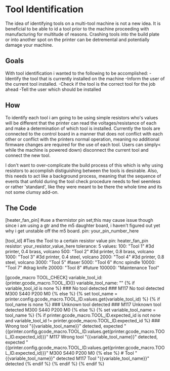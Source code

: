 # Tool Identification
The idea of identifying tools on a multi-tool machine is not a new idea.  It is beneficial to be able to id a tool prior to the machine proceeding with manufacturing for multitude of reasons.
Crashing tools into the build plate or into another spot on the printer can be detremental and potentially damage your machine.  

## Goals
With tool identification i wanted to the following to be accomplished:
-Identify the tool that is currently installed on the machine
-Inform the user of the current tool installed.
-Check if the tool is the correct tool for the job ahead
-Tell the user which should be installed

## How
To identify each tool i am going to be using simple resistors who's values will be different that the printer can read the voltages/resistance of each and make a determination of which tool is installed.  Currently the tools are connected to the control board in a manner that does not conflict with each other or conflict with the printers normal operation, meaning no additional firmware changes are required for the use of each tool.  Users can simply< while the machine is powered down) disconnect the current tool and connect the new tool.

I don't want to over-complicate the build process of this which is why using resistors to accomplish distiguishing between the tools is desirable.  Also, this needs to act like a background process, meaning that the sequence of events that unfold during the tool check procedure needs to feel seemless or rather 'standard', like they were meant to be there the whole time and its not some clumsy add-on.


## The Code
[heater_fan_pin] #use a thermistor pin set,this may cause issue though since i am using a gtr and the m5 daughter board, i haven't figured out yet why i get unstable off the m5 board.
pin: your_pin_number_here

[tool_id]
#Ties the Tool to a certain resistor value
pin: heater_fan_pin
resistor: your_resistor_value_here
tolerance: 5
values:
    100: "Tool 1" #3d printer, 0.4 brass, volcano
    500: "Tool 2" #3d printer, 0.8 brass, volcano
    1000: "Tool 3" #3d printer, 0.4 steel, volcano
    2000: "Tool 4" #3d printer, 0.8 steel, volcano
    3000: "Tool 5" #laser
    5000: "Tool 6" #cnc spindle
    10000: "Tool 7" #drag knife
    20000: "Tool 8" #future
    100000: "Maintenance Tool"

[gcode_macro TOOL_CHECK]
variable_tool_id: {printer.gcode_macro.TOOL_ID()}
variable_tool_name: ""
{% if variable_tool_id is none %}
    ### No tool detected ###
    M117 No tool detected
    M300 S440 P200
    M0
{% else %}
    {% set tool_name = printer.config.gcode_macro.TOOL_ID.values.get(variable_tool_id) %}
    {% if tool_name is none %}
        ### Unknown tool detected ###
        M117 Unknown tool detected
        M300 S440 P200
        M0
    {% else %}
        {% set variable_tool_name = tool_name %}
        {% if printer.gcode_macro.TOOL_ID.expected_id is not none and variable_tool_id != printer.gcode_macro.TOOL_ID.expected_id %}
            ### Wrong tool "{{variable_tool_name}}" detected, expected "{{printer.config.gcode_macro.TOOL_ID.values.get(printer.gcode_macro.TOOL_ID.expected_id)}}"
            M117 Wrong tool "{{variable_tool_name}}" detected, expected "{{printer.config.gcode_macro.TOOL_ID.values.get(printer.gcode_macro.TOOL_ID.expected_id)}}"
            M300 S440 P200
            M0
        {% else %}
            # Tool "{{variable_tool_name}}" detected
            M117 Tool "{{variable_tool_name}}" detected
        {% endif %}
    {% endif %}
{% endif %}


